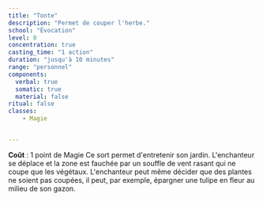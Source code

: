 ```yaml
---
title: "Tonte"
description: "Permet de couper l'herbe."
school: "Évocation"
level: 0
concentration: true
casting_time: "1 action"
duration: "jusqu'à 10 minutes"
range: "personnel"
components:
  verbal: true
  somatic: true
  material: false
ritual: false
classes:
    - Magie


---
```

**Coût** : 1 point de Magie
Ce sort permet d'entretenir son jardin. L'enchanteur se déplace et la zone est fauchée par un souffle de vent rasant qui ne coupe que les végétaux.
L'enchanteur peut même décider que des plantes ne soient pas coupées, il peut, par exemple, épargner une tulipe en fleur au milieu de son gazon.
